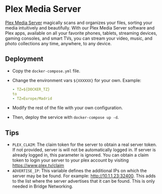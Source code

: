 # Plex Media Server

[Plex Media Server](https://www.plex.tv/) magically scans and organizes your files, sorting your media intuitively and beautifully. With our Plex Media Server software and Plex apps, available on all your favorite phones, tablets, streaming devices, gaming consoles, and smart TVs, you can stream your video, music, and photo collections any time, anywhere, to any device.

## Deployment

- Copy the `docker-compose.yml` file.

- Change the environment vars `${XXXXXX}` for your own. Example:

  ```yaml
  - TZ=${DOCKER_TZ}
  to
  - TZ=Europe/Madrid
  ```

- Modify the rest of the file with your own configuration.

- Then, deploy the service with `docker-compose up -d`.

## Tips

- `PLEX_CLAIM`: The claim token for the server to obtain a real server token. If not provided, server is will not be automatically logged in. If server is already logged in, this parameter is ignored. You can obtain a claim token to login your server to your plex account by visiting https://www.plex.tv/claim
- `ADVERTISE_IP`: This variable defines the additional IPs on which the server may be be found. For example: http://10.1.1.23:32400. This adds to the list where the server advertises that it can be found. This is only needed in Bridge Networking.
